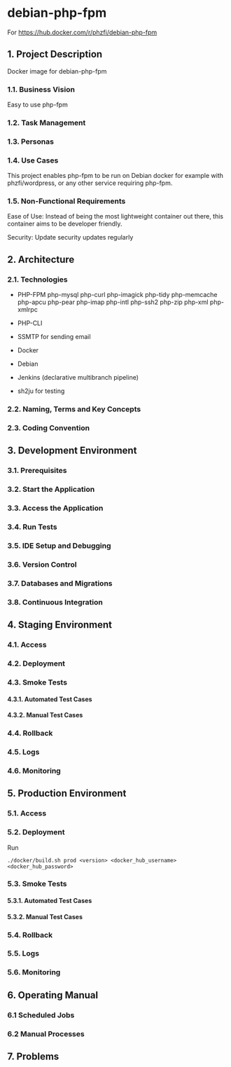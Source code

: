 # debian-php-fpm

For https://hub.docker.com/r/phzfi/debian-php-fpm

## 1. Project Description

Docker image for debian-php-fpm

### 1.1. Business Vision

Easy to use php-fpm

### 1.2. Task Management

### 1.3. Personas

### 1.4. Use Cases

This project enables php-fpm to be run on Debian docker for example with phzfi/wordpress, or any other service requiring php-fpm.

### 1.5. Non-Functional Requirements

Ease of Use: Instead of being the most lightweight container out there, this container aims to be developer friendly.

Security: Update security updates regularly

## 2. Architecture

### 2.1. Technologies

* PHP-FPM
    php-mysql
    php-curl
    php-imagick
    php-tidy
    php-memcache
    php-apcu
    php-pear
    php-imap
    php-intl
    php-ssh2
    php-zip
    php-xml
    php-xmlrpc

* PHP-CLI
* SSMTP for sending email
* Docker
* Debian 
* Jenkins (declarative multibranch pipeline)
* sh2ju for testing

### 2.2. Naming, Terms and Key Concepts

### 2.3. Coding Convention

## 3. Development Environment

### 3.1. Prerequisites

### 3.2. Start the Application

### 3.3. Access the Application

### 3.4. Run Tests

### 3.5. IDE Setup and Debugging

### 3.6. Version Control

### 3.7. Databases and Migrations

### 3.8. Continuous Integration

## 4. Staging Environment

### 4.1. Access

### 4.2. Deployment

### 4.3. Smoke Tests

#### 4.3.1. Automated Test Cases

#### 4.3.2. Manual Test Cases

### 4.4. Rollback

### 4.5. Logs

### 4.6. Monitoring

## 5. Production Environment

### 5.1. Access

### 5.2. Deployment

Run
```
./docker/build.sh prod <version> <docker_hub_username> <docker_hub_password>
```

### 5.3. Smoke Tests

#### 5.3.1. Automated Test Cases

#### 5.3.2. Manual Test Cases

### 5.4. Rollback

### 5.5. Logs

### 5.6. Monitoring

## 6. Operating Manual

### 6.1 Scheduled Jobs

### 6.2 Manual Processes

## 7. Problems

